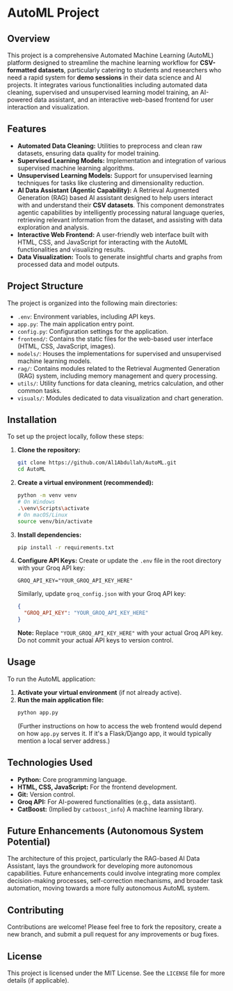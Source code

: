 # AutoML Project

## Overview

This project is a comprehensive Automated Machine Learning (AutoML) platform designed to streamline the machine learning workflow for **CSV-formatted datasets**, particularly catering to students and researchers who need a rapid system for **demo sessions** in their data science and AI projects. It integrates various functionalities including automated data cleaning, supervised and unsupervised learning model training, an AI-powered data assistant, and an interactive web-based frontend for user interaction and visualization.

## Features

*   **Automated Data Cleaning:** Utilities to preprocess and clean raw datasets, ensuring data quality for model training.
*   **Supervised Learning Models:** Implementation and integration of various supervised machine learning algorithms.
*   **Unsupervised Learning Models:** Support for unsupervised learning techniques for tasks like clustering and dimensionality reduction.
*   **AI Data Assistant (Agentic Capability):** A Retrieval Augmented Generation (RAG) based AI assistant designed to help users interact with and understand their **CSV datasets**. This component demonstrates agentic capabilities by intelligently processing natural language queries, retrieving relevant information from the dataset, and assisting with data exploration and analysis.
*   **Interactive Web Frontend:** A user-friendly web interface built with HTML, CSS, and JavaScript for interacting with the AutoML functionalities and visualizing results.
*   **Data Visualization:** Tools to generate insightful charts and graphs from processed data and model outputs.

## Project Structure

The project is organized into the following main directories:

*   `.env`: Environment variables, including API keys.
*   `app.py`: The main application entry point.
*   `config.py`: Configuration settings for the application.
*   `frontend/`: Contains the static files for the web-based user interface (HTML, CSS, JavaScript, images).
*   `models/`: Houses the implementations for supervised and unsupervised machine learning models.
*   `rag/`: Contains modules related to the Retrieval Augmented Generation (RAG) system, including memory management and query processing.
*   `utils/`: Utility functions for data cleaning, metrics calculation, and other common tasks.
*   `visuals/`: Modules dedicated to data visualization and chart generation.

## Installation

To set up the project locally, follow these steps:

1.  **Clone the repository:**
    ```bash
    git clone https://github.com/Al1Abdullah/AutoML.git
    cd AutoML
    ```

2.  **Create a virtual environment (recommended):**
    ```bash
    python -m venv venv
    # On Windows
    .\venv\Scripts\activate
    # On macOS/Linux
    source venv/bin/activate
    ```

3.  **Install dependencies:**
    ```bash
    pip install -r requirements.txt
    ```

4.  **Configure API Keys:**
    Create or update the `.env` file in the root directory with your Groq API key:
    ```
    GROQ_API_KEY="YOUR_GROQ_API_KEY_HERE"
    ```
    Similarly, update `groq_config.json` with your Groq API key:
    ```json
    {
      "GROQ_API_KEY": "YOUR_GROQ_API_KEY_HERE"
    }
    ```
    **Note:** Replace `"YOUR_GROQ_API_KEY_HERE"` with your actual Groq API key. Do not commit your actual API keys to version control.

## Usage

To run the AutoML application:

1.  **Activate your virtual environment** (if not already active).
2.  **Run the main application file:**
    ```bash
    python app.py
    ```
    (Further instructions on how to access the web frontend would depend on how `app.py` serves it. If it's a Flask/Django app, it would typically mention a local server address.)

## Technologies Used

*   **Python:** Core programming language.
*   **HTML, CSS, JavaScript:** For the frontend development.
*   **Git:** Version control.
*   **Groq API:** For AI-powered functionalities (e.g., data assistant).
*   **CatBoost:** (Implied by `catboost_info`) A machine learning library.

## Future Enhancements (Autonomous System Potential)

The architecture of this project, particularly the RAG-based AI Data Assistant, lays the groundwork for developing more autonomous capabilities. Future enhancements could involve integrating more complex decision-making processes, self-correction mechanisms, and broader task automation, moving towards a more fully autonomous AutoML system.

## Contributing

Contributions are welcome! Please feel free to fork the repository, create a new branch, and submit a pull request for any improvements or bug fixes.

## License

This project is licensed under the MIT License. See the `LICENSE` file for more details (if applicable).